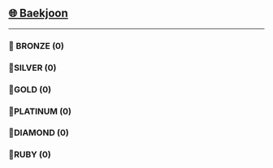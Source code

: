 ## [🌐 Baekjoon](https://www.acmicpc.net/)     
---
### 📍 BRONZE (0)
### 📍SILVER (0)
### 📍GOLD (0)
### 📍PLATINUM (0)
### 📍DIAMOND (0)
### 📍RUBY (0)
